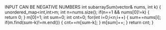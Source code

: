 INPUT CAN BE NEGATIVE NUMBERS
    int subarraySum(vector<int>& nums, int k) 
    {
        unordered_map<int,int>m;
        int n=nums.size();
        if(n==1 && nums[0]!=k)
        {
            return 0;
        }
        m[0]=1;
        int sum=0;
        int cnt=0;
        for(int i=0;i<n;i++)
        {
            sum+=nums[i];
            if(m.find(sum-k)!=m.end())
            {
                cnt+=m[sum-k];
            }
            m[sum]++;
        }
        return cnt;
    }